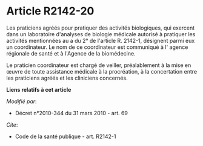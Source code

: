 # Article R2142-20

Les praticiens agréés pour pratiquer des activités biologiques, qui exercent dans un laboratoire d'analyses de biologie
médicale autorisé à pratiquer les activités mentionnées au a du 2° de l'article R. 2142-1, désignent parmi eux un
coordinateur. Le nom de ce coordinateur est communiqué à l'     agence régionale de santé et à l'Agence de la biomédecine. 

Le praticien coordinateur est chargé de veiller, préalablement à la mise en œuvre de toute assistance médicale à la
procréation, à la concertation entre les praticiens agréés et les cliniciens concernés.

**Liens relatifs à cet article**

_Modifié par_:

  - Décret n°2010-344 du 31 mars 2010 - art. 69

_Cite_:

  - Code de la santé publique - art. R2142-1
